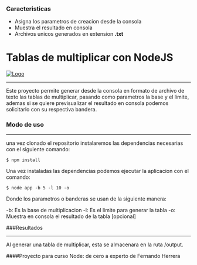 ### Caracteristicas

- Asigna los parametros de creacion desde la consola
- Muestra el resultado en consola
- Archivos unicos generados en extension **.txt**

# Tablas de multiplicar con NodeJS

[![Logo](https://myawesomeportafolio.web.app/src/4x/logo.png "Logo")](https://myawesomeportafolio.web.app/src/4x/logo.png "Logo")


------------


Este proyecto permite generar desde la consola en formato de archivo de texto las tablas de multiplicar, pasando como parametros la base y el limite, ademas si se quiere previsualizar el resultado en consola podemos solicitarlo con su respectiva bandera.

### Modo de uso


------------
una vez clonado el repositorio instalaremos las dependencias necesarias con el siguiente comando:
 
 

    $ npm install
 
 
Una vez instaladas las dependencias podemos ejecutar la aplicacion con el comando:
 
 
 

    $ node app -b 5 -l 10 -o
 
Donde los parametros o banderas se usan de la siguiente manera:

-b: Es la base de multiplicacion
-l: Es el limite para generar la tabla
-o: Muestra en consola el resultado de la tabla [opcional]

###Resultados

------------

Al generar una tabla de multiplicar, esta se almacenara en la ruta /output.

####Proyecto para curso Node: de cero a experto de Fernando Herrera